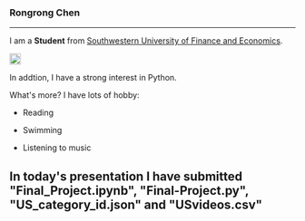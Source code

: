 ### Rongrong Chen

---

I am a **Student** from [Southwestern University of Finance and Economics](https://www.swufe.edu.cn/).

<img src="http://pic.baike.soso.com/p/20121105/20121105234114-1745648822.jpg" style="width:20px">

In addtion, I have a strong interest in Python.


What's more? I have lots of hobby:

* Reading
+ Swimming
- Listening to music

In today's presentation I have submitted "Final_Project.ipynb", "Final-Project.py", "US_category_id.json" and "USvideos.csv"
---
